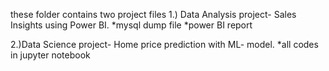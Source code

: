 these folder contains two project files 
1.) Data Analysis project- Sales Insights using Power BI.
*mysql dump file
*power BI report

2.)Data Science project-  Home price prediction with ML- model.
*all codes in jupyter notebook
